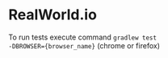 # RealWorld.io
To run tests execute command <code>gradlew test -DBROWSER={browser_name}</code> (chrome or firefox) 
